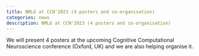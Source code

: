 ```yaml
---
title: NMLG at CCN'2023 (4 posters and co-organisation)
categories: news
description: NMLG at CCN'2023 (4 posters and co-organisation)
---
```


We will present 4 posters at the upcoming Cognitive Computational Neuroscience conference (Oxford, UK) and we are also helping organise it. 
